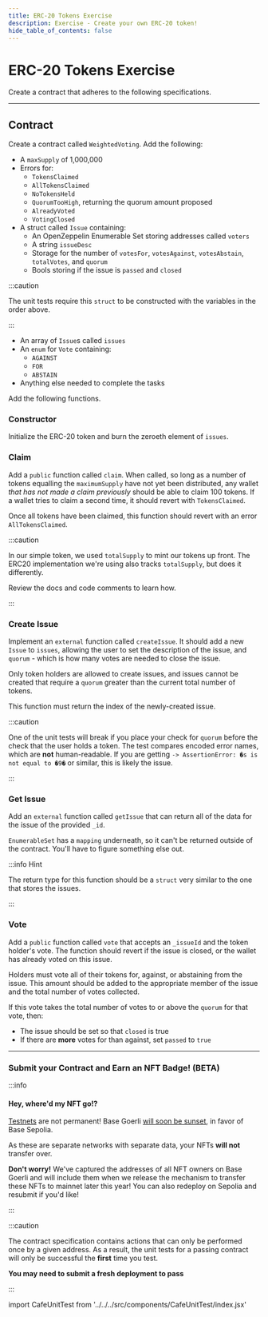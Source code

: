 ```yaml
---
title: ERC-20 Tokens Exercise
description: Exercise - Create your own ERC-20 token!
hide_table_of_contents: false
---
```


# ERC-20 Tokens Exercise

Create a contract that adheres to the following specifications.

---

## Contract

Create a contract called `WeightedVoting`. Add the following:

- A `maxSupply` of 1,000,000
- Errors for:
  - `TokensClaimed`
  - `AllTokensClaimed`
  - `NoTokensHeld`
  - `QuorumTooHigh`, returning the quorum amount proposed
  - `AlreadyVoted`
  - `VotingClosed`
- A struct called `Issue` containing:
  - An OpenZeppelin Enumerable Set storing addresses called `voters`
  - A string `issueDesc`
  - Storage for the number of `votesFor`, `votesAgainst`, `votesAbstain`, `totalVotes`, and `quorum`
  - Bools storing if the issue is `passed` and `closed`

:::caution

The unit tests require this `struct` to be constructed with the variables in the order above.

:::

- An array of `Issue`s called `issues`
- An `enum` for `Vote` containing:
  - `AGAINST`
  - `FOR`
  - `ABSTAIN`
- Anything else needed to complete the tasks

Add the following functions.

### Constructor

Initialize the ERC-20 token and burn the zeroeth element of `issues`.

### Claim

Add a `public` function called `claim`. When called, so long as a number of tokens equalling the `maximumSupply` have not yet been distributed, any wallet _that has not made a claim previously_ should be able to claim 100 tokens. If a wallet tries to claim a second time, it should revert with `TokensClaimed`.

Once all tokens have been claimed, this function should revert with an error `AllTokensClaimed`.

:::caution

In our simple token, we used `totalSupply` to mint our tokens up front. The ERC20 implementation we're using also tracks `totalSupply`, but does it differently.

Review the docs and code comments to learn how.

:::

### Create Issue

Implement an `external` function called `createIssue`. It should add a new `Issue` to `issues`, allowing the user to set the description of the issue, and `quorum` - which is how many votes are needed to close the issue.

Only token holders are allowed to create issues, and issues cannot be created that require a `quorum` greater than the current total number of tokens.

This function must return the index of the newly-created issue.

:::caution

One of the unit tests will break if you place your check for `quorum` before the check that the user holds a token. The test compares encoded error names, which are **not** human-readable. If you are getting `-> AssertionError: �s is not equal to �9�` or similar, this is likely the issue.

:::

### Get Issue

Add an `external` function called `getIssue` that can return all of the data for the issue of the provided `_id`.

`EnumerableSet` has a `mapping` underneath, so it can't be returned outside of the contract. You'll have to figure something else out.

:::info Hint

The return type for this function should be a `struct` very similar to the one that stores the issues.

:::

### Vote

Add a `public` function called `vote` that accepts an `_issueId` and the token holder's vote. The function should revert if the issue is closed, or the wallet has already voted on this issue.

Holders must vote all of their tokens for, against, or abstaining from the issue. This amount should be added to the appropriate member of the issue and the total number of votes collected.

If this vote takes the total number of votes to or above the `quorum` for that vote, then:

- The issue should be set so that `closed` is true
- If there are **more** votes for than against, set `passed` to `true`

---

### Submit your Contract and Earn an NFT Badge! (BETA)

:::info

#### Hey, where'd my NFT go!?

[Testnets](https://docs.base.org/learn/deployment-to-testnet/test-networks) are not permanent! Base Goerli [will soon be sunset](https://base.mirror.xyz/kkz1-KFdUwl0n23PdyBRtnFewvO48_m-fZNzPMJehM4), in favor of Base Sepolia.

As these are separate networks with separate data, your NFTs **will not** transfer over.

**Don't worry!** We've captured the addresses of all NFT owners on Base Goerli and will include them when we release the mechanism to transfer these NFTs to mainnet later this year! You can also redeploy on Sepolia and resubmit if you'd like!

:::

:::caution

The contract specification contains actions that can only be performed once by a given address. As a result, the unit tests for a passing contract will only be successful the **first** time you test.

**You may need to submit a fresh deployment to pass**

:::

import CafeUnitTest from '../../../src/components/CafeUnitTest/index.jsx'

<CafeUnitTest nftNum={14}/>

